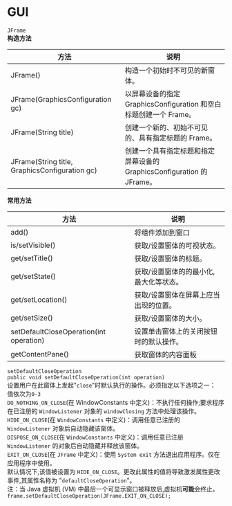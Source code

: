 # GUI

`JFrame`  
**构造方法**  

| 方法                                           | 说明                                                         |
| ---------------------------------------------- | ------------------------------------------------------------ |
| JFrame()                                       | 构造一个初始时不可见的新窗体。                               |
| JFrame(GraphicsConfiguration gc)               | 以屏幕设备的指定 GraphicsConfiguration 和空白标题创建一个 Frame。 |
| JFrame(String title)                           | 创建一个新的、初始不可见的、具有指定标题的 Frame。           |
| JFrame(String title, GraphicsConfiguration gc) | 创建一个具有指定标题和指定屏幕设备的 GraphicsConfiguration 的 JFrame。 |

**常用方法**  

| 方法                                    | 说明                                   |
| --------------------------------------- | -------------------------------------- |
| add()                                   | 将组件添加到窗口                       |
| is/setVisible()                         | 获取/设置窗体的可视状态。              |
| get/setTitle()                          | 获取/设置窗体的标题。                  |
| get/setState()                          | 获取/设置窗体的的最小化,最大化等状态。 |
| get/setLocation()                       | 获取/设置窗体在屏幕上应当出现的位置。  |
| get/setSize()                           | 获取/设置窗体的大小。                  |
| setDefaultCloseOperation(int operation) | 设置单击窗体上的关闭按钮时的默认操作。 |
| getContentPane()                        | 获取窗体的内容面板                     |

`setDefaultCloseOperation`  
`public void setDefaultCloseOperation(int operation)`  
设置用户在此窗体上发起"`close`"时默认执行的操作。必须指定以下选项之一：  
值依次为`0-3`  
`DO_NOTHING_ON_CLOSE`(在 WindowConstants 中定义)：不执行任何操作;要求程序在已注册的 `WindowListener` 对象的 `windowClosing` 方法中处理该操作。  
`HIDE_ON_CLOSE`(在 `WindowConstants` 中定义)：调用任意已注册的 `WindowListener` 对象后自动隐藏该窗体。  
`DISPOSE_ON_CLOSE`(在 `WindowConstants` 中定义)：调用任意已注册 `WindowListener` 的对象后自动隐藏并释放该窗体。  
`EXIT_ON_CLOSE`(在 `JFrame` 中定义)：使用 `System exit` 方法退出应用程序。仅在应用程序中使用。  
默认情况下,该值被设置为 `HIDE_ON_CLOSE`。更改此属性的值将导致激发属性更改事件,其属性名称为 "`defaultCloseOperation`"。  
注：当 Java 虚拟机 (VM) 中最后一个可显示窗口被释放后,虚拟机**可能**会终止。  
`frame.setDefaultCloseOperation(JFrame.EXIT_ON_CLOSE);`  
